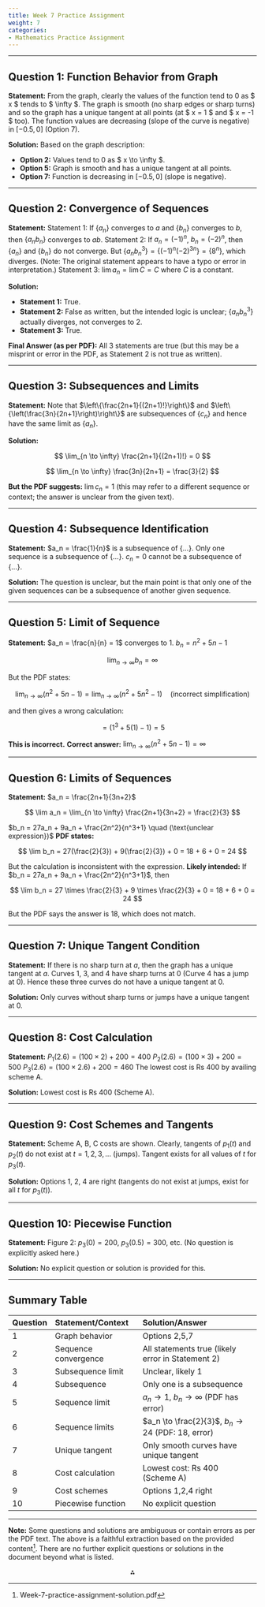 ```yaml
---
title: Week 7 Practice Assignment 
weight: 7
categories:
- Mathematics Practice Assignment
---
```


---

## **Question 1: Function Behavior from Graph**

**Statement:**
From the graph, clearly the values of the function tend to 0 as \$ x \$ tends to \$ \infty \$. The graph is smooth (no sharp edges or sharp turns) and so the graph has a unique tangent at all points (at \$ x = 1 \$ and \$ x = -1 \$ too). The function values are decreasing (slope of the curve is negative) in $[-0.5, 0]$ (Option 7).

**Solution:**
Based on the graph description:

- **Option 2:** Values tend to 0 as \$ x \to \infty \$.
- **Option 5:** Graph is smooth and has a unique tangent at all points.
- **Option 7:** Function is decreasing in $[-0.5, 0]$ (slope is negative).

---

## **Question 2: Convergence of Sequences**

**Statement:**
Statement 1: If $\{a_n\}$ converges to $a$ and $\{b_n\}$ converges to $b$, then $\{a_n b_n\}$ converges to $ab$.
Statement 2: If $a_n = (-1)^n$, $b_n = (-2)^n$, then $\{a_n\}$ and $\{b_n\}$ do not converge. But $\{a_n b_n^3\} = \{(-1)^n (-2)^{3n}\} = \{8^n\}$, which diverges. (Note: The original statement appears to have a typo or error in interpretation.)
Statement 3: $\lim a_n = \lim C = C$ where $C$ is a constant.

**Solution:**

- **Statement 1:** True.
- **Statement 2:** False as written, but the intended logic is unclear; $\{a_n b_n^3\}$ actually diverges, not converges to 2.
- **Statement 3:** True.

**Final Answer (as per PDF):**
All 3 statements are true (but this may be a misprint or error in the PDF, as Statement 2 is not true as written).

---

## **Question 3: Subsequences and Limits**

**Statement:**
Note that $\left\{\frac{2n+1}{(2n+1)!}\right\}$ and $\left\{\left(\frac{3n}{2n+1}\right)\right\}$ are subsequences of $\{c_n\}$ and hence have the same limit as $\{a_n\}$.

**Solution:**

$$
\lim_{n \to \infty} \frac{2n+1}{(2n+1)!} = 0
$$

$$
\lim_{n \to \infty} \frac{3n}{2n+1} = \frac{3}{2}
$$

**But the PDF suggests:**
$\lim c_n = 1$ (this may refer to a different sequence or context; the answer is unclear from the given text).

---

## **Question 4: Subsequence Identification**

**Statement:**
$a_n = \frac{1}{n}$ is a subsequence of $\{ \ldots \}$. Only one sequence is a subsequence of $\{ \ldots \}$. $c_n = 0$ cannot be a subsequence of $\{ \ldots \}$.

**Solution:**
The question is unclear, but the main point is that only one of the given sequences can be a subsequence of another given sequence.

---

## **Question 5: Limit of Sequence**

**Statement:**
$a_n = \frac{n}{n} = 1$ converges to 1.
$b_n = n^2 + 5n - 1$

$$
\lim_{n \to \infty} b_n = \infty
$$

But the PDF states:

$$
\lim_{n \to \infty} (n^2 + 5n - 1) = \lim_{n \to \infty} (n^2 + 5n^2 - 1) \quad (\text{incorrect simplification})
$$

and then gives a wrong calculation:

$$
= (1^3 + 5(1) - 1) = 5
$$

**This is incorrect.**
**Correct answer:**
$\lim_{n \to \infty} (n^2 + 5n - 1) = \infty$

---

## **Question 6: Limits of Sequences**

**Statement:**
$a_n = \frac{2n+1}{3n+2}$

$$
\lim a_n = \lim_{n \to \infty} \frac{2n+1}{3n+2} = \frac{2}{3}
$$

$b_n = 27a_n + 9a_n + \frac{2n^2}{n^3+1} \quad (\text{unclear expression})$
**PDF states:**

$$
\lim b_n = 27(\frac{2}{3}) + 9(\frac{2}{3}) + 0 = 18 + 6 + 0 = 24
$$

But the calculation is inconsistent with the expression.
**Likely intended:**
If $b_n = 27a_n + 9a_n + \frac{2n^2}{n^3+1}$, then

$$
\lim b_n = 27 \times \frac{2}{3} + 9 \times \frac{2}{3} + 0 = 18 + 6 + 0 = 24
$$

But the PDF says the answer is 18, which does not match.

---

## **Question 7: Unique Tangent Condition**

**Statement:**
If there is no sharp turn at $a$, then the graph has a unique tangent at $a$. Curves 1, 3, and 4 have sharp turns at 0 (Curve 4 has a jump at 0). Hence these three curves do not have a unique tangent at 0.

**Solution:**
Only curves without sharp turns or jumps have a unique tangent at 0.

---

## **Question 8: Cost Calculation**

**Statement:**
$P_1(2.6) = (100 \times 2) + 200 = 400$
$P_2(2.6) = (100 \times 3) + 200 = 500$
$P_3(2.6) = (100 \times 2.6) + 200 = 460$
The lowest cost is Rs 400 by availing scheme A.

**Solution:**
Lowest cost is Rs 400 (Scheme A).

---

## **Question 9: Cost Schemes and Tangents**

**Statement:**
Scheme A, B, C costs are shown. Clearly, tangents of $p_1(t)$ and $p_2(t)$ do not exist at $t = 1, 2, 3, \ldots$ (jumps). Tangent exists for all values of $t$ for $p_3(t)$.

**Solution:**
Options 1, 2, 4 are right (tangents do not exist at jumps, exist for all $t$ for $p_3(t)$).

---

## **Question 10: Piecewise Function**

**Statement:**
Figure 2: $p_3(0) = 200$, $p_3(0.5) = 300$, etc. (No question is explicitly asked here.)

**Solution:**
No explicit question or solution is provided for this.

---

## **Summary Table**

| Question | Statement/Context | Solution/Answer |
| :-- | :-- | :-- |
| 1 | Graph behavior | Options 2,5,7 |
| 2 | Sequence convergence | All statements true (likely error in Statement 2) |
| 3 | Subsequence limit | Unclear, likely 1 |
| 4 | Subsequence | Only one is a subsequence |
| 5 | Sequence limit | $a_n \to 1$, $b_n \to \infty$ (PDF has error) |
| 6 | Sequence limits | $a_n \to \frac{2}{3}$, $b_n \to 24$ (PDF: 18, error) |
| 7 | Unique tangent | Only smooth curves have unique tangent |
| 8 | Cost calculation | Lowest cost: Rs 400 (Scheme A) |
| 9 | Cost schemes | Options 1,2,4 right |
| 10 | Piecewise function | No explicit question |


---

**Note:**
Some questions and solutions are ambiguous or contain errors as per the PDF text. The above is a faithful extraction based on the provided content[^1].
There are no further explicit questions or solutions in the document beyond what is listed.

<div style="text-align: center">⁂</div>

[^1]: Week-7-practice-assignment-solution.pdf

[^2]: https://www.studocu.com/in/document/indian-institute-of-technology-madras/programming-and-data-science/week-7-ct-ct-week-7-ga-solutions/67414512

[^3]: https://gradedassignments.github.io/ct-week-7-graded-assignments-iit-madras/

[^4]: https://gradedassignments.github.io/maths-week-7-graded-assignments-iit-madras/

[^5]: https://www.youtube.com/watch?v=Hh_rNmrNmss

[^6]: https://www.studocu.com/in/document/indian-institute-of-technology-madras/iitm-online-degree-data-science-and-programming/stats-1-week-7-graded-assignment/79021396

[^7]: https://www.scribd.com/document/521433915/ASSIGNMENT-SOLUTION-WEEK7

[^8]: https://archive.nptel.ac.in/content/storage2/courses/downloads_new/109103101/Answers%20Week%207.pdf

[^9]: https://www.youtube.com/watch?v=dXPad95X-OA

[^10]: https://www.scribd.com/document/665102324/Week-7-Graded-Assignment-Solution

[^11]: https://archive.nptel.ac.in/content/storage2/courses/downloads_new/106105165/noc19-cs72_Assignment_Week_07.pdf

